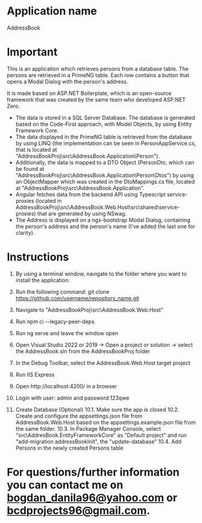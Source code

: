 # Application name

AddressBook

# Important

This is an application which retrieves persons from a database table. The persons are retrieved in a PrimeNG table. Each row contains a button that opens a Modal Dialog with the person's address.

It is made based on ASP.NET Boilerplate, which is an open-source framework that was created by the same team who developed ASP.NET Zero.

- The data is stored in a SQL Server Database. The database is generated based on the Code-First approach, with Model Objects, by using Entity Framework Core.
- The data displayed in the PrimeNG table is retrieved from the database by using LINQ (the implementation can be seen in PersonAppService.cs, that is located at "AddressBookProj\src\AddressBook.Application\Person").
- Additionally, the data is mapped to a DTO Object (PersonDto, which can be found at "AddressBookProj\src\AddressBook.Application\Person\Dtos") by using an ObjectMapper which was created in the DtoMappings.cs file, located at "AddressBookProj\src\AddressBook.Application".
- Angular fetches data from the backend API using Typescript service-proxies (located in AddressBookProj\src\AddressBook.Web.Host\src\shared\service-proxies) that are generated by using NSwag.
- The Address is displayed on a ngx-bootstrap Modal Dialog, containing the person's address and the person's name (I've added the last one for clarity).


# Instructions

1. By using a terminal window, navigate to the folder where you want to install the application.
2. Run the following command: git clone https://github.com/username/repository_name.git
3. Navigate to "AddressBookProj\src\AddressBook.Web.Host"
4. Run npm ci --legacy-peer-deps
5. Run ng serve and leave the window open
6. Open Visual Studio 2022 or 2019 -> Open a project or solution -> select the AddressBook.sln from the AddressBookProj folder
7. In the Debug Toolbar, select the AddressBook.Web.Host target project
8. Run IIS Express
9. Open http://localhost:4200/ in a browser
10. Login with user: admin and password:123qwe

10. Create Database (Optional)
10.1. Make sure the app is closed
10.2. Create and configure the appsettings.json file from AddressBook.Web.Host based on the appsettings.example.json file from the same folder.
10.3. In Package Manager Console, select "src\AddresBook.EntityFrameworkCore" as "Default project" and run "add-migration addressBookInit", the "update-database"
10.4. Add Persons in the newly created Persons table

# For questions/further information you can contact me on bogdan_danila96@yahoo.com or bcdprojects96@gmail.com.
